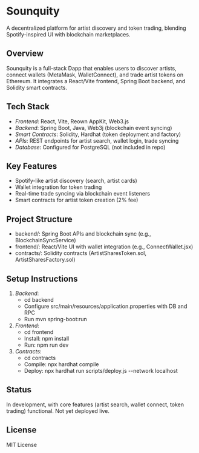 # Sounquity
A decentralized platform for artist discovery and token trading, blending Spotify-inspired UI with blockchain marketplaces.

## Overview
Sounquity is a full-stack Dapp that enables users to discover artists, connect wallets (MetaMask, WalletConnect), and trade artist tokens on Ethereum. It integrates a React/Vite frontend, Spring Boot backend, and Solidity smart contracts.

## Tech Stack
- *Frontend*: React, Vite, Reown AppKit, Web3.js
- *Backend*: Spring Boot, Java, Web3j (blockchain event syncing)
- *Smart Contracts*: Solidity, Hardhat (token deployment and factory)
- *APIs*: REST endpoints for artist search, wallet login, trade syncing
- *Database*: Configured for PostgreSQL (not included in repo)

## Key Features
- Spotify-like artist discovery (search, artist cards)
- Wallet integration for token trading
- Real-time trade syncing via blockchain event listeners
- Smart contracts for artist token creation (2% fee)

## Project Structure
- backend/: Spring Boot APIs and blockchain sync (e.g., BlockchainSyncService)
- frontend/: React/Vite UI with wallet integration (e.g., ConnectWallet.jsx)
- contracts/: Solidity contracts (ArtistSharesToken.sol, ArtistSharesFactory.sol)

## Setup Instructions
1. *Backend*:
   - cd backend
   - Configure src/main/resources/application.properties with DB and RPC
   - Run mvn spring-boot:run
2. *Frontend*:
   - cd frontend
   - Install: npm install
   - Run: npm run dev
3. *Contracts*:
   - cd contracts
   - Compile: npx hardhat compile
   - Deploy: npx hardhat run scripts/deploy.js --network localhost

## Status
In development, with core features (artist search, wallet connect, token trading) functional. Not yet deployed live.

## License
MIT License